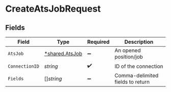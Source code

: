 # CreateAtsJobRequest


## Fields

| Field                                           | Type                                            | Required                                        | Description                                     |
| ----------------------------------------------- | ----------------------------------------------- | ----------------------------------------------- | ----------------------------------------------- |
| `AtsJob`                                        | [*shared.AtsJob](../../models/shared/atsjob.md) | :heavy_minus_sign:                              | An opened position/job                          |
| `ConnectionID`                                  | *string*                                        | :heavy_check_mark:                              | ID of the connection                            |
| `Fields`                                        | []*string*                                      | :heavy_minus_sign:                              | Comma-delimited fields to return                |